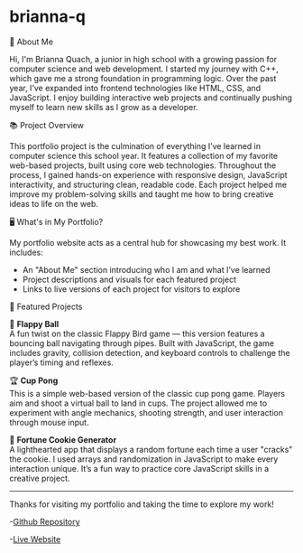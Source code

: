 # brianna-q

👋 About Me

Hi, I'm Brianna Quach, a junior in high school with a growing passion for computer science and web development. I started my journey with C++, which gave me a strong foundation in programming logic. Over the past year, I’ve expanded into frontend technologies like HTML, CSS, and JavaScript. I enjoy building interactive web projects and continually pushing myself to learn new skills as I grow as a developer.

📚 Project Overview

This portfolio project is the culmination of everything I’ve learned in computer science this school year. It features a collection of my favorite web-based projects, built using core web technologies. Throughout the process, I gained hands-on experience with responsive design, JavaScript interactivity, and structuring clean, readable code. Each project helped me improve my problem-solving skills and taught me how to bring creative ideas to life on the web.

🖥️ What's in My Portfolio?

My portfolio website acts as a central hub for showcasing my best work. It includes:

- An "About Me" section introducing who I am and what I’ve learned  
- Project descriptions and visuals for each featured project  
- Links to live versions of each project for visitors to explore  

🚀 Featured Projects

🏀 **Flappy Ball**  
A fun twist on the classic Flappy Bird game — this version features a bouncing ball navigating through pipes. Built with JavaScript, the game includes gravity, collision detection, and keyboard controls to challenge the player’s timing and reflexes.

🏆 **Cup Pong**  
This is a simple web-based version of the classic cup pong game. Players aim and shoot a virtual ball to land in cups. The project allowed me to experiment with angle mechanics, shooting strength, and user interaction through mouse input.

🥠 **Fortune Cookie Generator**  
A lighthearted app that displays a random fortune each time a user "cracks" the cookie. I used arrays and randomization in JavaScript to make every interaction unique. It’s a fun way to practice core JavaScript skills in a creative project.

---

Thanks for visiting my portfolio and taking the time to explore my work!





-[Github Repository]()


-[Live Website](https://brianna18242.github.io/brianna-q/)
